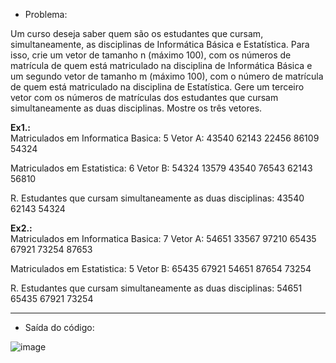 - Problema:

Um curso deseja saber quem são os estudantes que cursam, simultaneamente, as disciplinas de Informática Básica e Estatística. Para isso, crie um vetor de tamanho n (máximo 100), com os números de matrícula de quem está matriculado na disciplina de Informática Básica e um segundo vetor de tamanho m (máximo 100), com o número de matrícula de quem está matriculado na disciplina de Estatística. Gere um terceiro vetor com os números de matrículas dos estudantes que cursam simultaneamente as duas disciplinas. Mostre os três vetores.

__Ex1.:__<br>
Matriculados em Informatica Basica: 5
Vetor A:   43540   62143   22456   86109   54324

Matriculados em Estatistica: 6
Vetor B:   54324   13579   43540   76543   62143   56810

R. Estudantes que cursam simultaneamente as duas disciplinas:   43540   62143   54324

__Ex2.:__<br>
Matriculados em Informatica Basica: 7
Vetor A:   54651   33567   97210   65435   67921	73254   87653

Matriculados em Estatistica: 5
Vetor B:   65435   67921   54651   87654   73254   

R. Estudantes que cursam simultaneamente as duas disciplinas:   54651   65435     67921   73254

______________________________________

- Saída do código:

![image](https://user-images.githubusercontent.com/88458605/129298943-456ce9b8-820d-4886-9f13-d7e1102dc1df.png)

